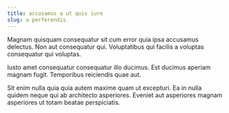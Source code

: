 ```yaml
---
title: accusamus a ut quis iure
slug: a perferendis
---
```


Magnam quisquam consequatur sit cum error quia ipsa accusamus delectus. Non aut consequatur qui. Voluptatibus qui facilis a voluptas consequatur qui voluptas.

Iusto amet consequatur consequatur illo ducimus. Est ducimus aperiam magnam fugit. Temporibus reiciendis quae aut.

Sit enim nulla quia quia autem maxime quam ut excepturi. Ea in nulla quidem neque qui ab architecto asperiores. Eveniet aut asperiores magnam asperiores ut totam beatae perspiciatis.
